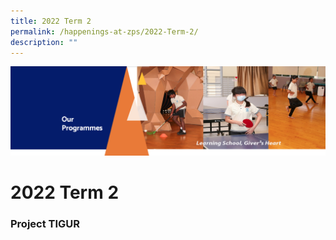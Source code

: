 ```yaml
---
title: 2022 Term 2
permalink: /happenings-at-zps/2022-Term-2/
description: ""
---
```

![](/images/OurProgrammes.png)

2022 Term 2
===========


### **Project TIGUR**